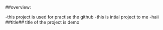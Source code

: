 ##overview:

-this project is used for practise the github
-this is intial project to me 
-haii
##title##
title of the project is demo
